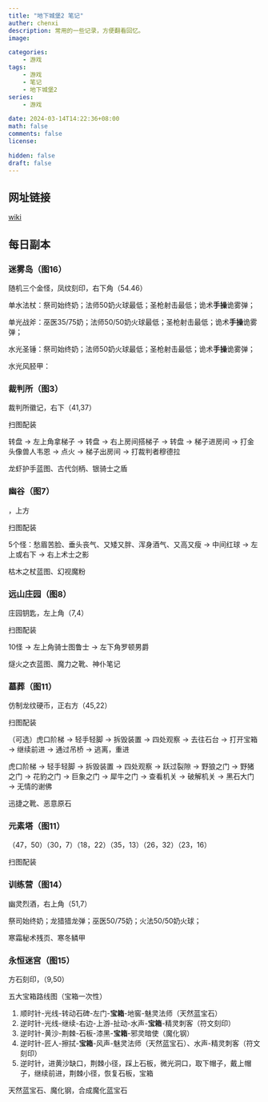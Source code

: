 ```yaml
---
title: "地下城堡2 笔记"
auther: chenxi
description: 常用的一些记录，方便翻看回忆。
image: 

categories:
    - 游戏
tags:
    - 游戏
    - 笔记
    - 地下城堡2
series:
    - 游戏

date: 2024-03-14T14:22:36+08:00
math: false
comments: false
license: 

hidden: false
draft: false
---
```

## 网址链接

[wiki](https://wiki.biligame.com/dxcb2/%E9%A6%96%E9%A1%B5)

## 每日副本

### 迷雾岛（图16）

随机三个金怪，凤纹刻印，右下角（54.46）

单水法杖：祭司始终奶；法师50奶火球最低；圣枪射击最低；诡术**手操**诡雾弹；

单光战斧：巫医35/75奶；法师50/50奶火球最低；圣枪射击最低；诡术**手操**诡雾弹；

水光圣锤：祭司始终奶；法师50奶火球最低；圣枪射击最低；诡术**手操**诡雾弹；

水光风胫甲：

### 裁判所（图3）

裁判所徽记，右下（41,37）

扫图配装

转盘 → 左上角拿梯子 → 转盘 → 右上房间搭梯子 → 转盘 → 梯子进房间 → 打金头像兽人韦恩 → 点火 → 梯子出房间 → 打裁判者穆德拉

龙虾护手蓝图、古代剑柄、银骑士之盾

### 幽谷（图7）

，上方

扫图配装

5个怪：愁眉苦脸、垂头丧气、又矮又胖、浑身酒气、又高又瘦 → 中间红球 → 左上或右下 → 右上术士之影

枯木之杖蓝图、幻视魔粉

### 远山庄园（图8）

庄园钥匙，左上角（7,4）

扫图配装

10怪 → 左上角骑士图鲁士 → 左下角罗顿男爵

燧火之衣蓝图、魔力之靴、神仆笔记

### 墓葬（图11）

仿制龙纹硬币，正右方（45,22）

扫图配装

（可选）虎口阶梯 → 轻手轻脚 → 拆毁装置 → 四处观察 → 去往石台 → 打开宝箱 → 继续前进 → 通过吊桥 → 逃离，重进

虎口阶梯 → 轻手轻脚 → 拆毁装置 → 四处观察 → 跃过裂隙 → 野狼之门 → 野猪之门 → 花豹之门 → 巨象之门 → 犀牛之门 → 查看机关 → 破解机关 → 黑石大门 → 无情的谢佛

迅捷之靴、恶意原石

### 元素塔（图11）

（47，50）（30，7）（18，22）（35，13）（26，32）（23，16）

扫图配装

### 训练营（图14）

幽灵烈酒，右上角（51,7）

祭司始终奶；龙猎猎龙弹；巫医50/75奶；火法50/50奶火球；

寒霜秘术残页、寒冬鳞甲

### 永恒迷宫（图15）

方石刻印，（9,50）

五大宝箱路线图（宝箱一次性）

1. 顺时针-光线-转动石碑-左门-**宝箱**-地窖-魅灵法师（天然蓝宝石）
2. 逆时针-光线-继续-右边-上游-扯动-水声-**宝箱**-精灵刺客（符文刻印）
3. 逆时针-黄沙-荆棘-石板-漆黑-**宝箱**-邪灵暗使（魔化钢）
4. 逆时针-匠人-擦拭-**宝箱**-风声-魅灵法师（天然蓝宝石）、水声-精灵刺客（符文刻印）
5. 逆时针，进黄沙缺口，荆棘小径，踩上石板，微光洞口，取下帽子，戴上帽子，继续前进，荆棘小径，恢复石板，宝箱

天然蓝宝石、魔化钢，合成魔化蓝宝石
